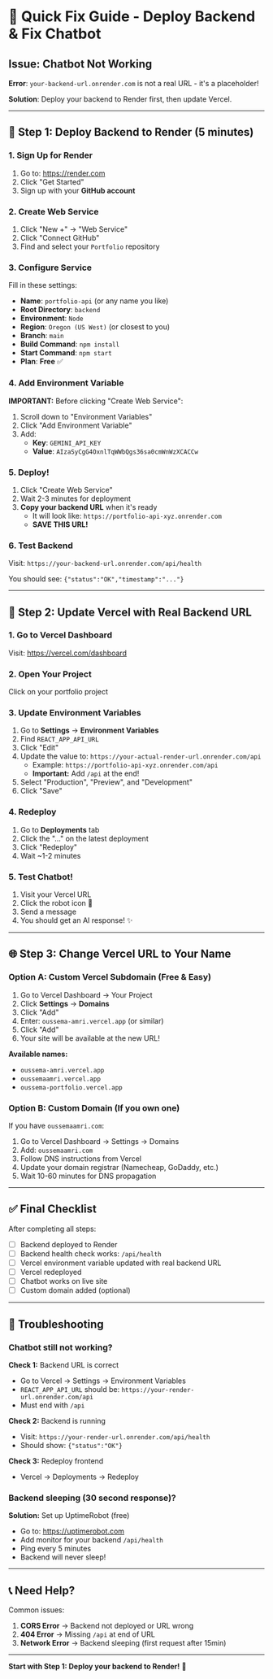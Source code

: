 # 🚨 Quick Fix Guide - Deploy Backend & Fix Chatbot

## Issue: Chatbot Not Working

**Error**: `your-backend-url.onrender.com` is not a real URL - it's a placeholder!

**Solution**: Deploy your backend to Render first, then update Vercel.

---

## 🔧 Step 1: Deploy Backend to Render (5 minutes)

### 1. Sign Up for Render

1. Go to: https://render.com
2. Click "Get Started"
3. Sign up with your **GitHub account**

### 2. Create Web Service

1. Click "New +" → "Web Service"
2. Click "Connect GitHub"
3. Find and select your `Portfolio` repository

### 3. Configure Service

Fill in these settings:

- **Name**: `portfolio-api` (or any name you like)
- **Root Directory**: `backend`
- **Environment**: `Node`
- **Region**: `Oregon (US West)` (or closest to you)
- **Branch**: `main`
- **Build Command**: `npm install`
- **Start Command**: `npm start`
- **Plan**: **Free** ✅

### 4. Add Environment Variable

**IMPORTANT:** Before clicking "Create Web Service":

1. Scroll down to "Environment Variables"
2. Click "Add Environment Variable"
3. Add:
   - **Key**: `GEMINI_API_KEY`
   - **Value**: `AIzaSyCgG4OxnlTqWWbQgs36sa0cmWnWzXCACCw`

### 5. Deploy!

1. Click "Create Web Service"
2. Wait 2-3 minutes for deployment
3. **Copy your backend URL** when it's ready
   - It will look like: `https://portfolio-api-xyz.onrender.com`
   - **SAVE THIS URL!**

### 6. Test Backend

Visit: `https://your-backend-url.onrender.com/api/health`

You should see: `{"status":"OK","timestamp":"..."}`

---

## 🔧 Step 2: Update Vercel with Real Backend URL

### 1. Go to Vercel Dashboard

Visit: https://vercel.com/dashboard

### 2. Open Your Project

Click on your portfolio project

### 3. Update Environment Variables

1. Go to **Settings** → **Environment Variables**
2. Find `REACT_APP_API_URL`
3. Click "Edit"
4. Update the value to: `https://your-actual-render-url.onrender.com/api`
   - Example: `https://portfolio-api-xyz.onrender.com/api`
   - **Important:** Add `/api` at the end!
5. Select "Production", "Preview", and "Development"
6. Click "Save"

### 4. Redeploy

1. Go to **Deployments** tab
2. Click the "..." on the latest deployment
3. Click "Redeploy"
4. Wait ~1-2 minutes

### 5. Test Chatbot!

1. Visit your Vercel URL
2. Click the robot icon 🤖
3. Send a message
4. You should get an AI response! ✨

---

## 🌐 Step 3: Change Vercel URL to Your Name

### Option A: Custom Vercel Subdomain (Free & Easy)

1. Go to Vercel Dashboard → Your Project
2. Click **Settings** → **Domains**
3. Click "Add"
4. Enter: `oussema-amri.vercel.app` (or similar)
5. Click "Add"
6. Your site will be available at the new URL!

**Available names:**
- `oussema-amri.vercel.app`
- `oussemaamri.vercel.app`
- `oussema-portfolio.vercel.app`

### Option B: Custom Domain (If you own one)

If you have `oussemaamri.com`:

1. Go to Vercel Dashboard → Settings → Domains
2. Add: `oussemaamri.com`
3. Follow DNS instructions from Vercel
4. Update your domain registrar (Namecheap, GoDaddy, etc.)
5. Wait 10-60 minutes for DNS propagation

---

## ✅ Final Checklist

After completing all steps:

- [ ] Backend deployed to Render
- [ ] Backend health check works: `/api/health`
- [ ] Vercel environment variable updated with real backend URL
- [ ] Vercel redeployed
- [ ] Chatbot works on live site
- [ ] Custom domain added (optional)

---

## 🐛 Troubleshooting

### Chatbot still not working?

**Check 1:** Backend URL is correct
- Go to Vercel → Settings → Environment Variables
- `REACT_APP_API_URL` should be: `https://your-render-url.onrender.com/api`
- Must end with `/api`

**Check 2:** Backend is running
- Visit: `https://your-render-url.onrender.com/api/health`
- Should show: `{"status":"OK"}`

**Check 3:** Redeploy frontend
- Vercel → Deployments → Redeploy

### Backend sleeping (30 second response)?

**Solution:** Set up UptimeRobot (free)
- Go to: https://uptimerobot.com
- Add monitor for your backend `/api/health`
- Ping every 5 minutes
- Backend will never sleep!

---

## 📞 Need Help?

Common issues:
1. **CORS Error** → Backend not deployed or URL wrong
2. **404 Error** → Missing `/api` at end of URL
3. **Network Error** → Backend sleeping (first request after 15min)

---

**Start with Step 1: Deploy your backend to Render!** 🚀
